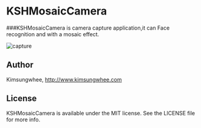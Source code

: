 # KSHMosaicCamera
###KSHMosaicCamera is camera capture application,it can Face recognition and with a mosaic effect.

![capture](MosaicCamera.jpg "capture")
## Author

Kimsungwhee, http://www.kimsungwhee.com

## License

KSHMosaicCamera is available under the MIT license. See the LICENSE file for more info.
